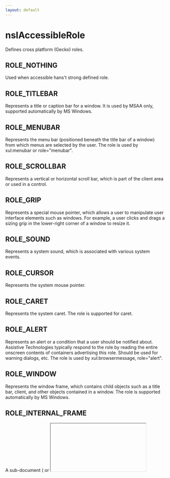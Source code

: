 ```yaml
---
layout: default
---
```


# nsIAccessibleRole #

Defines cross platform (Gecko) roles.


## ROLE_NOTHING ##

Used when accessible hans't strong defined role.


## ROLE_TITLEBAR ##

Represents a title or caption bar for a window. It is used by MSAA only,
supported automatically by MS Windows.


## ROLE_MENUBAR ##

Represents the menu bar (positioned beneath the title bar of a window)
from which menus are selected by the user. The role is used by
xul:menubar or role="menubar".


## ROLE_SCROLLBAR ##

Represents a vertical or horizontal scroll bar, which is part of the client
area or used in a control.


## ROLE_GRIP ##

Represents a special mouse pointer, which allows a user to manipulate user
interface elements such as windows. For example, a user clicks and drags
a sizing grip in the lower-right corner of a window to resize it.


## ROLE_SOUND ##

Represents a system sound, which is associated with various system events.


## ROLE_CURSOR ##

Represents the system mouse pointer.


## ROLE_CARET ##

Represents the system caret. The role is supported for caret.


## ROLE_ALERT ##

Represents an alert or a condition that a user should be notified about.
Assistive Technologies typically respond to the role by reading the entire
onscreen contents of containers advertising this role. Should be used for
warning dialogs, etc. The role is used by xul:browsermessage,
role="alert".


## ROLE_WINDOW ##

Represents the window frame, which contains child objects such as
a title bar, client, and other objects contained in a window. The role
is supported automatically by MS Windows.


## ROLE_INTERNAL_FRAME ##

A sub-document (<frame> or <iframe>)


## ROLE_MENUPOPUP ##

Represents a menu, which presents a list of options from which the user can
make a selection to perform an action. It is used for role="menu".


## ROLE_MENUITEM ##

Represents a menu item, which is an entry in a menu that a user can choose
to carry out a command, select an option. It is used for xul:menuitem,
role="menuitem".


## ROLE_TOOLTIP ##

Represents a ToolTip that provides helpful hints.


## ROLE_APPLICATION ##

Represents a main window for an application. It is used for
role="application". Also refer to ROLE_APP_ROOT


## ROLE_DOCUMENT ##

Represents a document window. A document window is always contained within
an application window. It is used for role="document".


## ROLE_PANE ##

Represents a pane within a frame or document window. Users can navigate
between panes and within the contents of the current pane, but cannot
navigate between items in different panes. Thus, panes represent a level
of grouping lower than frame windows or documents, but above individual
controls. It is used for the first child of a <frame> or <iframe>.


## ROLE_CHART ##

Represents a graphical image used to represent data.


## ROLE_DIALOG ##

Represents a dialog box or message box. It is used for xul:dialog, 
role="dialog".


## ROLE_BORDER ##

Represents a window border.


## ROLE_GROUPING ##

Logically groups other objects. There is not always a parent-child
relationship between the grouping object and the objects it contains. It
is used for html:textfield, xul:groupbox, role="group".


## ROLE_SEPARATOR ##

Used to visually divide a space into two regions, such as a separator menu
item or a bar that divides split panes within a window. It is used for
xul:separator, html:hr, role="separator".


## ROLE_TOOLBAR ##

Represents a toolbar, which is a grouping of controls (push buttons or
toggle buttons) that provides easy access to frequently used features. It
is used for xul:toolbar, role="toolbar".


## ROLE_STATUSBAR ##

Represents a status bar, which is an area at the bottom of a window that
displays information about the current operation, state of the application,
or selected object. The status bar has multiple fields, which display
different kinds of information. It is used for xul:statusbar.


## ROLE_TABLE ##

Represents a table that contains rows and columns of cells, and optionally,
row headers and column headers. It is used for html:table,
role="grid". Also refer to the following roles: ROLE_COLUMNHEADER,
ROLE_ROWHEADER, ROLE_COLUMN, ROLE_ROW, ROLE_CELL.


## ROLE_COLUMNHEADER ##

Represents a column header, providing a visual label for a column in
a table. It is used for XUL tree column headers, html:th,
role="colheader". Also refer to ROLE_TABLE.


## ROLE_ROWHEADER ##

Represents a row header, which provides a visual label for a table row.
It is used for role="rowheader". Also, see ROLE_TABLE.


## ROLE_COLUMN ##

Represents a column of cells within a table. Also, see ROLE_TABLE.


## ROLE_ROW ##

Represents a row of cells within a table. Also, see ROLE_TABLE.


## ROLE_CELL ##

Represents a cell within a table. It is used for html:td,
xul:tree cell and xul:listcell. Also, see ROLE_TABLE.


## ROLE_LINK ##

Represents a link to something else. This object might look like text or
a graphic, but it acts like a button. It is used for
xul:label@class="text-link", html:a, html:area.


## ROLE_HELPBALLOON ##

Displays a Help topic in the form of a ToolTip or Help balloon.


## ROLE_CHARACTER ##

Represents a cartoon-like graphic object, such as Microsoft Office
Assistant, which is displayed to provide help to users of an application.


## ROLE_LIST ##

Represents a list box, allowing the user to select one or more items. It
is used for xul:listbox, html:select@size, role="list". See also
ROLE_LIST_ITEM.


## ROLE_LISTITEM ##

Represents an item in a list. See also ROLE_LIST.


## ROLE_OUTLINE ##

Represents an outline or tree structure, such as a tree view control,
that displays a hierarchical list and allows the user to expand and
collapse branches. Is is used for role="tree".


## ROLE_OUTLINEITEM ##

Represents an item in an outline or tree structure. It is used for
role="treeitem".


## ROLE_PAGETAB ##

Represents a page tab, it is a child of a page tab list. It is used for
xul:tab, role="treeitem". Also refer to ROLE_PAGETABLIST.


## ROLE_PROPERTYPAGE ##

Represents a property sheet. It is used for xul:tabpanel,
role="tabpanel".


## ROLE_INDICATOR ##

Represents an indicator, such as a pointer graphic, that points to the
current item.


## ROLE_GRAPHIC ##

Represents a picture. Is is used for xul:image, html:img.


## ROLE_STATICTEXT ##

Represents read-only text, such as labels for other controls or
instructions in a dialog box. Static text cannot be modified or selected.
Is is used for xul:label, xul:description, html:label, role="label".


## ROLE_TEXT_LEAF ##

Represents selectable text that allows edits or is designated read-only.


## ROLE_PUSHBUTTON ##

Represents a push button control. It is used for xul:button, html:button,
role="button".


## ROLE_CHECKBUTTON ##

Represents a check box control. It is used for xul:checkbox,
html:input@type="checkbox", role="checkbox".


## ROLE_RADIOBUTTON ##

Represents an option button, also called a radio button. It is one of a
group of mutually exclusive options. All objects sharing a single parent
that have this attribute are assumed to be part of single mutually
exclusive group. It is used for xul:radio, html:input@type="radio",
role="radio".


## ROLE_COMBOBOX ##

Represents a combo box; an edit control with an associated list box that
provides a set of predefined choices. It is used for html:select,
xul:menulist, role="combobox".


## ROLE_DROPLIST ##

Represents the calendar control.


## ROLE_PROGRESSBAR ##

Represents a progress bar, dynamically showing the user the percent
complete of an operation in progress. It is used for xul:progressmeter,
role="progressbar".


## ROLE_DIAL ##

Represents a dial or knob whose purpose is to allow a user to set a value.


## ROLE_HOTKEYFIELD ##

Represents a hot-key field that allows the user to enter a combination or
sequence of keystrokes.


## ROLE_SLIDER ##

Represents a slider, which allows the user to adjust a setting in given
increments between minimum and maximum values. It is used by xul:scale,
role="slider".


## ROLE_SPINBUTTON ##

Represents a spin box, which is a control that allows the user to increment
or decrement the value displayed in a separate "buddy" control associated
with the spin box. It is used for xul:spinbuttons.


## ROLE_DIAGRAM ##

Represents a graphical image used to diagram data. It is used for svg:svg.


## ROLE_ANIMATION ##

Represents an animation control, which contains content that changes over
time, such as a control that displays a series of bitmap frames.


## ROLE_EQUATION ##

Represents a mathematical equation. It is used by MATHML, where there is a
rich DOM subtree for an equation. Use ROLE_FLAT_EQUATION for <img role="math" alt="[TeX]"/>


## ROLE_BUTTONDROPDOWN ##

Represents a button that drops down a list of items.


## ROLE_BUTTONMENU ##

Represents a button that drops down a menu.


## ROLE_BUTTONDROPDOWNGRID ##

Represents a button that drops down a grid. It is used for xul:colorpicker.


## ROLE_WHITESPACE ##

Represents blank space between other objects.


## ROLE_PAGETABLIST ##

Represents a container of page tab controls. Is it used for xul:tabs,
DHTML: role="tabs". Also refer to ROLE_PAGETAB.


## ROLE_CLOCK ##

Represents a control that displays time.


## ROLE_SPLITBUTTON ##

Represents a button on a toolbar that has a drop-down list icon directly
adjacent to the button.


## ROLE_IPADDRESS ##

Represents an edit control designed for an Internet Protocol (IP) address.
The edit control is divided into sections for the different parts of the
IP address.


## ROLE_ACCEL_LABEL ##

Represents a label control that has an accelerator.


## ROLE_ARROW ##

Represents an arrow in one of the four cardinal directions.


## ROLE_CANVAS ##

Represents a control that can be drawn into and is used to trap events.
It is used for html:canvas.


## ROLE_CHECK_MENU_ITEM ##

Represents a menu item with a check box.


## ROLE_COLOR_CHOOSER ##

Represents a specialized dialog that lets the user choose a color.


## ROLE_DATE_EDITOR ##

Represents control whose purpose is to allow a user to edit a date.


## ROLE_DESKTOP_ICON ##

An iconified internal frame in an ROLE_DESKTOP_PANE. Also refer to
ROLE_INTERNAL_FRAME.


## ROLE_DESKTOP_FRAME ##

A desktop pane. A pane that supports internal frames and iconified
versions of those internal frames.


## ROLE_DIRECTORY_PANE ##

A directory pane. A pane that allows the user to navigate through
and select the contents of a directory. May be used by a file chooser.
Also refer to ROLE_FILE_CHOOSER.


## ROLE_FILE_CHOOSER ##

A file chooser. A specialized dialog that displays the files in the
directory and lets the user select a file, browse a different directory,
or specify a filename. May use the directory pane to show the contents of
a directory. Also refer to ROLE_DIRECTORY_PANE.


## ROLE_FONT_CHOOSER ##

A font chooser. A font chooser is a component that lets the user pick
various attributes for fonts.


## ROLE_CHROME_WINDOW ##

Frame role. A top level window with a title bar, border, menu bar, etc.
It is often used as the primary window for an application.


## ROLE_GLASS_PANE ##

 A glass pane. A pane that is guaranteed to be painted on top of all
panes beneath it. Also refer to ROLE_ROOT_PANE.


## ROLE_HTML_CONTAINER ##

A document container for HTML, whose children represent the document
content.


## ROLE_ICON ##

A small fixed size picture, typically used to decorate components.


## ROLE_LABEL ##

Presents an icon or short string in an interface.


## ROLE_LAYERED_PANE ##

A layered pane. A specialized pane that allows its children to be drawn
in layers, providing a form of stacking order. This is usually the pane
that holds the menu bar as  well as the pane that contains most of the
visual components in a window. Also refer to ROLE_GLASS_PANE and
ROLE_ROOT_PANE.


## ROLE_OPTION_PANE ##

A specialized pane whose primary use is inside a dialog.


## ROLE_PASSWORD_TEXT ##

A text object uses for passwords, or other places where the text content
is not shown visibly to the user.


## ROLE_POPUP_MENU ##

A temporary window that is usually used to offer the user a list of
choices, and then hides when the user selects one of those choices.


## ROLE_RADIO_MENU_ITEM ##

A radio button that is a menu item.


## ROLE_ROOT_PANE ##

A root pane. A specialized pane that has a glass pane and a layered pane
as its children. Also refer to ROLE_GLASS_PANE and ROLE_LAYERED_PANE.


## ROLE_SCROLL_PANE ##

A scroll pane. An object that allows a user to incrementally view a large
amount of information.  Its children can include scroll bars and a
viewport. Also refer to ROLE_VIEW_PORT.


## ROLE_SPLIT_PANE ##

A split pane. A specialized panel that presents two other panels at the
same time. Between the two panels is a divider the user can manipulate to
make one panel larger and the other panel smaller.


## ROLE_TABLE_COLUMN_HEADER ##

The header for a column of a table.
XXX: it looks this role is dupe of ROLE_COLUMNHEADER.


## ROLE_TABLE_ROW_HEADER ##

The header for a row of a table.
XXX: it looks this role is dupe of ROLE_ROWHEADER


## ROLE_TEAR_OFF_MENU_ITEM ##

A menu item used to tear off and reattach its menu.


## ROLE_TERMINAL ##

Represents an accessible terminal.


## ROLE_TEXT_CONTAINER ##

Collection of objects that constitute a logical text entity.


## ROLE_TOGGLE_BUTTON ##

A toggle button. A specialized push button that can be checked or
unchecked, but does not provide a separate indicator for the current state.


## ROLE_TREE_TABLE ##

Representas a control that is capable of expanding and collapsing rows as
well as showing multiple columns of data.
XXX: it looks like this role is dupe of ROLE_OUTLINE.


## ROLE_VIEWPORT ##

A viewport. An object usually used in a scroll pane. It represents the
portion of the entire data that the user can see. As the user manipulates
the scroll bars, the contents of the viewport can change. Also refer to
ROLE_SCROLL_PANE.


## ROLE_HEADER ##

Header of a document page. Also refer to ROLE_FOOTER.


## ROLE_FOOTER ##

Footer of a document page. Also refer to ROLE_HEADER.


## ROLE_PARAGRAPH ##

A paragraph of text.


## ROLE_RULER ##

A ruler such as those used in word processors.


## ROLE_AUTOCOMPLETE ##

A text entry having dialog or list containing items for insertion into
an entry widget, for instance a list of words for completion of a
text entry. It is used for xul:textbox@autocomplete


## ROLE_EDITBAR ##

 An editable text object in a toolbar.


## ROLE_ENTRY ##

An control whose textual content may be entered or modified by the user.


## ROLE_CAPTION ##

A caption describing another object.


## ROLE_DOCUMENT_FRAME ##

A visual frame or container which contains a view of document content.
Document frames may occur within another Document instance, in which case
the second document may be said to be embedded in the containing instance.
HTML frames are often ROLE_DOCUMENT_FRAME. Either this object, or a
singleton descendant, should implement the Document interface.


## ROLE_HEADING ##

Heading.


## ROLE_PAGE ##

An object representing a page of document content.  It is used in documents
which are accessed by the user on a page by page basis.


## ROLE_SECTION ##

A container of document content.  An example of the use of this role is to
represent an html:div.


## ROLE_REDUNDANT_OBJECT ##

An object which is redundant with another object in the accessible
hierarchy. ATs typically ignore objects with this role.


## ROLE_FORM ##

A container of form controls. An example of the use of this role is to
represent an html:form.


## ROLE_IME ##

An object which is used to allow input of characters not found on a
keyboard, such as the input of Chinese characters on a Western keyboard.


## ROLE_APP_ROOT ##

XXX: document this.


## ROLE_PARENT_MENUITEM ##

Represents a menu item, which is an entry in a menu that a user can choose
to display another menu.


## ROLE_CALENDAR ##

A calendar that allows the user to select a date.


## ROLE_COMBOBOX_LIST ##

A list of items that is shown by combobox.


## ROLE_COMBOBOX_OPTION ##

A item of list that is shown by combobox;


## ROLE_IMAGE_MAP ##

An image map -- has child links representing the areas


## ROLE_OPTION ##

An option in a listbox


## ROLE_RICH_OPTION ##

A rich option in a listbox, it can have other widgets as children


## ROLE_LISTBOX ##

A list of options


## ROLE_FLAT_EQUATION ##

Represents a mathematical equation in the accessible name


## ROLE_GRID_CELL ##

Represents a cell within a grid. It is used for role="gridcell". Unlike
ROLE_CELL, it allows the calculation of the accessible name from subtree.
Also, see ROLE_TABLE.


## ROLE_EMBEDDED_OBJECT ##

Represents an embedded object. It is used for html:object or html:embed.


## ROLE_NOTE ##

A note. Originally intended to be hidden until activated, but now also used
for things like html 'aside'.


## ROLE_FIGURE ##

A figure. Used for things like HTML5 figure element.


## ROLE_CHECK_RICH_OPTION ##

Represents a rich item with a check box.


## ROLE_DEFINITION_LIST ##

An HTML definition list <dl>


## ROLE_TERM ##

An HTML definition term <dt>


## ROLE_DEFINITION ##

An HTML definition <dd>


## ROLE_KEY ##

A keyboard or keypad key.

